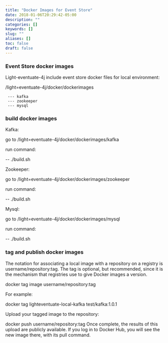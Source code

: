 ```yaml
---
title: "Docker Images for Event Store"
date: 2018-01-06T20:29:42-05:00
description: ""
categories: []
keywords: []
slug: ""
aliases: []
toc: false
draft: false
---
```




### Event Store docker images

Light-eventuate-4j include event store docker files for local environment:

  /light=eventuate-4j/docker/dockerimages

     --- kafka
     --- zookeeper
     --- mysql



### build docker images

Kafka:

go to  /light=eventuate-4j/docker/dockerimages/kafka

run command:

   -- ./build.sh

Zookeeper:

go to  /light=eventuate-4j/docker/dockerimages/zookeeper

run command:

   -- ./build.sh


Mysql:

go to  /light=eventuate-4j/docker/dockerimages/mysql

run command:

   -- ./build.sh


### tag and publish docker images

   The notation for associating a local image with a repository on a registry is username/repository:tag.
   The tag is optional, but recommended, since it is the mechanism that registries use to give Docker images a version.

   docker tag image username/repository:tag

   For example:

   docker tag lighteventuate-local-kafka test/kafka:1.0.1


  Upload your tagged image to the repository:

   docker push username/repository:tag
   Once complete, the results of this upload are publicly available. If you log in to Docker Hub, you will see the new image there, with its pull command.